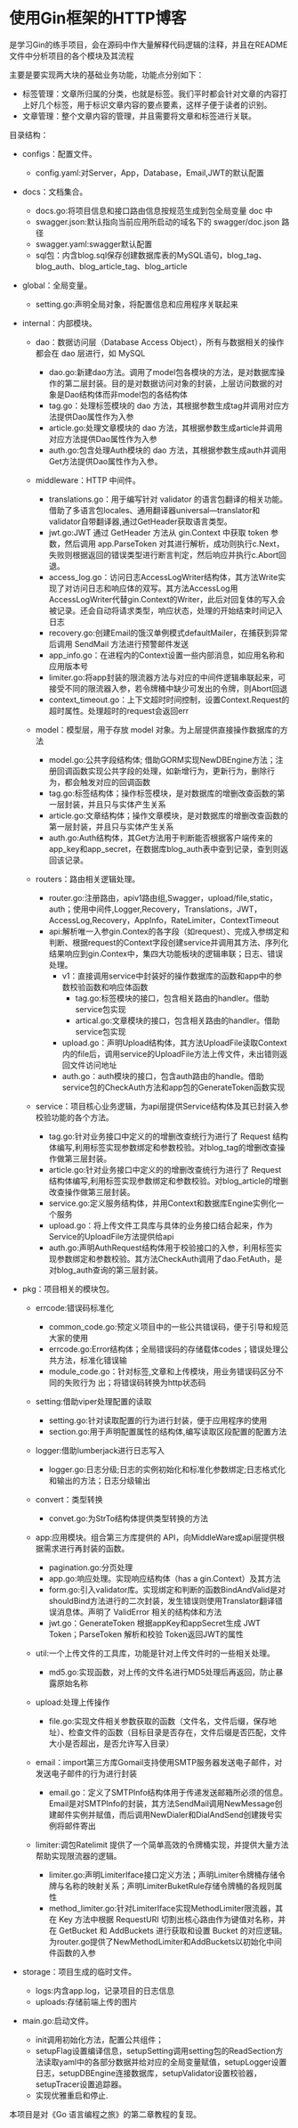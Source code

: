 # 使用Gin框架的HTTP博客

是学习Gin的练手项目，会在源码中作大量解释代码逻辑的注释，并且在README文件中分析项目的各个模块及其流程

主要是要实现两大块的基础业务功能，功能点分别如下：
 * 标签管理：文章所归属的分类，也就是标签。我们平时都会针对文章的内容打上好几个标签，用于标识文章内容的要点要素，这样子便于读者的识别。
 * 文章管理：整个文章内容的管理，并且需要将文章和标签进行关联。

  目录结构：
* configs：配置文件。
   * config.yaml:对Server，App，Database，Email,JWT的默认配置

* docs：文档集合。
   * docs.go:将项目信息和接口路由信息按规范生成到包全局变量 doc 中
   * swagger.json:默认指向当前应用所启动的域名下的 swagger/doc.json 路径
   * swagger.yaml:swagger默认配置
   * sql包：内含blog.sql保存创建数据库表的MySQL语句，blog_tag、blog_auth、blog_article_tag、blog_article

* global：全局变量。
   * setting.go:声明全局对象，将配置信息和应用程序关联起来


* internal：内部模块。
   * dao：数据访问层（Database Access Object），所有与数据相关的操作都会在 dao 层进行，如 MySQL
      * dao.go:新建dao方法。调用了model包各模块的方法，是对数据库操作的第二层封装。目的是对数据访问对象的封装，上层访问数据的对象是Dao结构体而非model包的各结构体
      * tag.go：处理标签模块的 dao 方法，其根据参数生成tag并调用对应方法提供Dao属性作为入参
      * article.go:处理文章模块的 dao 方法，其根据参数生成article并调用对应方法提供Dao属性作为入参
      * auth.go:包含处理Auth模块的 dao 方法，其根据参数生成auth并调用Get方法提供Dao属性作为入参。

   * middleware：HTTP 中间件。
      * translations.go：用于编写针对 validator 的语言包翻译的相关功能。借助了多语言包locales、通用翻译器universal—translator和validator自带翻译器,通过GetHeader获取语言类型。
      * jwt.go:JWT 通过 GetHeader 方法从 gin.Context 中获取 token 参数，然后调用 app.ParseToken 对其进行解析，成功则执行c.Next，失败则根据返回的错误类型进行断言判定，然后响应并执行c.Abort回退。
      * access_log.go：访问日志AccessLogWriter结构体，其方法Write实现了对访问日志和响应体的双写。其方法AccessLog用AccessLogWriter代替gin.Context的Writer，此后对回复体的写入会被记录。还会自动将请求类型，响应状态，处理的开始结束时间记入日志
      * recovery.go:创建Email的饿汉单例模式defaultMailer，在捕获到异常后调用 SendMail 方法进行预警邮件发送
      * app_info.go：在进程内的Context设置一些内部消息，如应用名称和应用版本号
      * limiter.go:将app封装的限流器方法与对应的中间件逻辑串联起来，可接受不同的限流器入参，若令牌桶中缺少可发出的令牌，则Abort回退
      * context_timeout.go：上下文超时时间控制，设置Context.Request的超时属性。处理超时的request会返回err

   * model：模型层，用于存放 model 对象。为上层提供直接操作数据库的方法
      * model.go:公共字段结构体; 借助GORM实现NewDBEngine方法；注册回调函数实现公共字段的处理，如新增行为，更新行为，删除行为，都会触发对应的回调函数
      * tag.go:标签结构体；操作标签模块，是对数据库的增删改查函数的第一层封装，并且只与实体产生关系
      * article.go:文章结构体；操作文章模块，是对数据库的增删改查函数的第一层封装，并且只与实体产生关系
      * auth.go:Auth结构体，其Get方法用于判断能否根据客户端传来的app_key和app_secret，在数据库blog_auth表中查到记录，查到则返回该记录。

   * routers：路由相关逻辑处理。
      * router.go:注册路由，apiv1路由组,Swagger，upload/file,static，auth；使用中间件,Logger,Recovery，Translations，JWT，AccessLog,Recovery，AppInfo，RateLimiter，ContextTimeout
      * api:解析唯一入参gin.Contex的各字段（如request）、完成入参绑定和判断、根据request的Context字段创建service并调用其方法、序列化结果响应到gin.Contex中，集四大功能板块的逻辑串联；日志、错误处理。
         * v1：直接调用service中封装好的操作数据库的函数和app中的参数校验函数和响应体函数
            * tag.go:标签模块的接口，包含相关路由的handler。借助service包实现
            * artical.go:文章模块的接口，包含相关路由的handler。借助service包实现
         * upload.go：声明Upload结构体，其方法UploadFile读取Context内的file后，调用service的UploadFile方法上传文件，未出错则返回文件访问地址
         * auth.go：auth模块的接口，包含auth路由的handle。借助service包的CheckAuth方法和app包的GenerateToken函数实现

   * service：项目核心业务逻辑，为api层提供Service结构体及其已封装入参校验功能的各个方法。
      * tag.go:针对业务接口中定义的的增删改查统行为进行了 Request 结构体编写,利用标签实现参数绑定和参数校验。对blog_tag的增删改查操作做第三层封装。
      * article.go:针对业务接口中定义的的增删改查统行为进行了 Request 结构体编写,利用标签实现参数绑定和参数校验。对blog_article的增删改查操作做第三层封装。
      * service.go:定义服务结构体，并用Context和数据库Engine实例化一个服务
      * upload.go：将上传文件工具库与具体的业务接口结合起来，作为Service的UploadFile方法提供给api
      * auth.go:声明AuthRequest结构体用于校验接口的入参，利用标签实现参数绑定和参数校验。其方法CheckAuth调用了dao.FetAuth，是对blog_auth查询的第三层封装。


 * pkg：项目相关的模块包。
    * errcode:错误码标准化
       * common_code.go:预定义项目中的一些公共错误码，便于引导和规范大家的使用
       * errcode.go:Error结构体；全局错误码的存储载体codes；错误处理公共方法，标准化错误输
       * module_code.go：针对标签,文章和上传模块，用业务错误码区分不同的失败行为
出；将错误码转换为http状态码

    * setting:借助viper处理配置的读取
       * setting.go:针对读取配置的行为进行封装，便于应用程序的使用
       * section.go:用于声明配置属性的结构体,编写读取区段配置的配置方法

    * logger:借助lumberjack进行日志写入
       * logger.go:日志分级;日志的实例初始化和标准化参数绑定;日志格式化和输出的方法；日志分级输出

    * convert：类型转换
       * convet.go:为StrTo结构体提供类型转换的方法

    * app:应用模块。组合第三方库提供的 API，向MiddleWare或api层提供根据需求进行再封装的函数。
       * pagination.go:分页处理
       * app.go:响应处理。实现响应结构体（has a gin.Context）及其方法
       * form.go:引入validator库。实现绑定和判断的函数BindAndValid是对shouldBind方法进行的二次封装，发生错误则使用Translator翻译错误消息体。声明了 ValidError 相关的结构体和方法
       * jwt.go：GenerateToken 根据appKey和appSecret生成 JWT Token；ParseToken 解析和校验 Token返回JWT的属性

    * util:一个上传文件的工具库，功能是针对上传文件时的一些相关处理。
       * md5.go:实现函数，对上传的文件名进行MD5处理后再返回，防止暴露原始名称

    * upload:处理上传操作
       * file.go:实现文件相关参数获取的函数（文件名，文件后缀，保存地址）、检查文件的函数（目标目录是否存在，文件后缀是否匹配，文件大小是否超出，是否允许写入目录）

    * email：import第三方库Gomail支持使用SMTP服务器发送电子邮件，对发送电子邮件的行为进行封装
       * email.go：定义了SMTPInfo结构体用于传递发送邮箱所必须的信息。Email是对SMTPInfo的封装，其方法SendMail调用NewMessage创建邮件实例并赋值，而后调用NewDialer和DialAndSend创建拨号实例将邮件寄出
    * limiter:调包Ratelimit 提供了一个简单高效的令牌桶实现，并提供大量方法帮助实现限流器的逻辑。
       * limiter.go:声明LimiterIface接口定义方法；声明Limiter令牌桶存储令牌与名称的映射关系；声明LimiterBuketRule存储令牌桶的各规则属性
       * method_limiter.go:针对LimiterIface实现MethodLimiter限流器，其在 Key 方法中根据 RequestURI 切割出核心路由作为键值对名称，并在 GetBucket 和 AddBuckets 进行获取和设置 Bucket 的对应逻辑。为router.go提供了NewMethodLimiter和AddBuckets以初始化中间件函数的入参

 * storage：项目生成的临时文件。
    * logs:内含app.log，记录项目的日志信息
    * uploads:存储前端上传的图片

 * main.go:启动文件。
    * init调用初始化方法，配置公共组件；
    * setupFlag设置编译信息，setupSetting调用setting包的ReadSection方法读取yaml中的各部分数据并给对应的全局变量赋值，setupLogger设置日志，setupDBEngine连接数据库，setupValidator设置校验器，setupTracer设置追踪器。
    * 实现优雅重启和停止.




本项目是对《Go 语言编程之旅》的第二章教程的复现。
